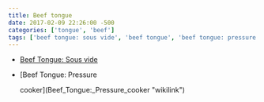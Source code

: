 ```yaml
---
title: Beef tongue
date: 2017-02-09 22:26:00 -500
categories: ['tongue', 'beef']
tags: ['beef tongue: sous vide', 'beef tongue', 'beef tongue: pressure cooker']
---
```


-   [Beef Tongue: Sous vide](Beef_Tongue:_Sous_vide "wikilink")
-   [Beef Tongue: Pressure
    cooker](Beef_Tongue:_Pressure_cooker "wikilink")
